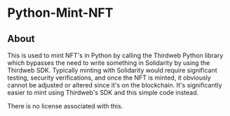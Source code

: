 # Python-Mint-NFT

## About
This is used to mint NFT's in Python by calling the Thirdweb Python library which bypasses the need to write something in Solidarity by using the Thirdweb SDK. Typically minting with Solidarity would require significant testing, security verifications, and once the NFT is minted, it obviously cannot be adjusted or altered since it's on the blockchain. It's significantly easier to mint using Thirdweb's SDK and this simple code instead.

There is no license associated with this.
